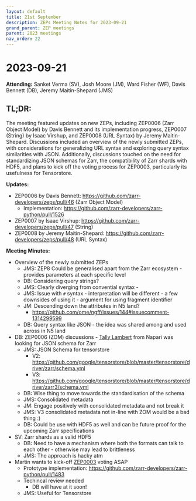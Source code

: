 ```yaml
---
layout: default
title: 21st September
description: ZEPs Meeting Notes for 2023-09-21
grand_parent: ZEP meetings
parent: 2023 meetings
nav_order: 22
---
```


# 2023-09-21

**Attending:** Sanket Verma (SV), Josh Moore (JM), Ward Fisher (WF), Davis Bennett (DB), Jeremy Maitin-Shepard (JMS)

## TL;DR:

The meeting featured updates on new ZEPs, including ZEP0006 (Zarr Object Model) by Davis Bennett and its implementation progress, ZEP0007 (String) by Isaac Virshup, and ZEP0008 (URL Syntax) by Jeremy Maitin-Shepard. Discussions included an overview of the newly submitted ZEPs, with considerations for generalizing URL syntax and exploring query syntax similarities with JSON. Additionally, discussions touched on the need for standardizing JSON schemas for Zarr, the compatibility of Zarr shards with HDF5, and plans to kick off the voting process for ZEP0003, particularly its usefulness for Tensorstore.

**Updates:**

- ZEP0006 by Davis Bennett: <https://github.com/zarr-developers/zeps/pull/46> (Zarr Object Model)
    - Implementation: <https://github.com/zarr-developers/zarr-python/pull/1526>
- ZEP0007 by Isaac Virshup: <https://github.com/zarr-developers/zeps/pull/47> (String)
- ZEP0008 by Jeremy Maitin-Shepard: <https://github.com/zarr-developers/zeps/pull/48> (URL Syntax)

**Meeting Minutes:**

- Overview of the newly submitted ZEPs
    - JMS: ZEP8 Could be generalised apart from the Zarr ecosystem - provides parameters at each specific level
    - DB: Considering query strings?
    - JMS: Clearly diverging from convential syntax - 
    - JMS: Issue with `#` syntax - interpretation will be different - a few downsides of using it - argument for using fragment identifier
    - JM: Descending down the attributes in N5 land?
        - <https://github.com/ome/ngff/issues/144#issuecomment-1314299599>
    - DB: Query syntax like JSON - the idea was shared among and used across in N5 land 
- DB: ZEP0006 (ZOM) discussions - [Tally Lambert](https://github.com/tlambert03) from Napari was looking for JSON schema for Zarr
    - JMS: JSON Schema for tensorstore
        - V2: <https://github.com/google/tensorstore/blob/master/tensorstore/driver/zarr/schema.yml>
        - V3: <https://github.com/google/tensorstore/blob/master/tensorstore/driver/zarr3/schema.yml>
    - DB: Wise thing to move towards the standardisation of the schema
    - JMS: Consolidated metadata 
    - JM: Engage positively with consolidated metadata and not break it
    - JMS: V3 consolidated metadata not in-line with ZOM would be a bad thing :)
    - DB: Could be use with HDF5 as well and can be future proof for the upcoming Zarr specifications
- SV: Zarr shards as a valid HDF5
    - DB: Need to have a mechanism where both the formats can talk to each other - otherwise may lead to brittleness
    - JMS: The approach is hacky atm
- Martin wants to kick-off [ZEP0003](https://zarr.dev/zeps/draft/ZEP0003.html) voting ASAP
    - Prototype implementation: <https://github.com/zarr-developers/zarr-python/pull/1483>
    - Techincal review needed
        - DB will have at it soon!
    - JMS: Useful for Tensorstore
